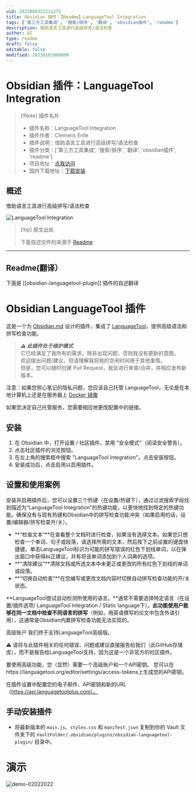 ```yaml
---
uid: 2023080322211275
title: Obsidian 插件：【Readme】LanguageTool Integration
tags: ['第三方工具集成', '搜索/排序', '翻译', 'obsidian插件', 'readme']
description: 借助语言工具进行高级拼写/语法检查
author: AI
type: readme
draft: false
editable: false
modified: 20230101000000
---
```


# Obsidian 插件：LanguageTool Integration

> [!Note] 插件名片
> - 插件名称：LanguageTool Integration
> - 插件作者：Clemens Ertle
> - 插件说明：借助语言工具进行高级拼写/语法检查
> - 插件分类：['第三方工具集成', '搜索/排序', '翻译', 'obsidian插件', 'readme']
> - 项目地址：[点我访问](https://github.com/Clemens-E/obsidian-languagetool-plugin)
> - 国内下载地址：[下载安装](https://pkmer.cn/products/plugin/pluginMarket/?obsidian-languagetool-plugin)

## 概述

借助语言工具进行高级拼写/语法检查

![LanguageTool Integration](https://cdn.pkmer.cn/covers/obsidian-languagetool-plugin.png!pkmer)

> [!tip] 原文出处
> 
>下面自述文件的来源于 [Readme](https://ghproxy.net/https://raw.githubusercontent.com/Clemens-E/obsidian-languagetool-plugin/master/README.md)
> 

---

## Readme(翻译）

下面是 [[obsidian-languagetool-plugin]] 插件的自述翻译


# Obsidian LanguageTool 插件

这是一个为 [Obsidian.md](https://obsidian.md) 设计的插件，集成了 [LanguageTool](https://languagetool.org/)，提供高级语法和拼写检查功能。

> ***⚠️ 此插件处于维护模式***   
> 它已经满足了我所有的需求，除非出现问题，否则我没有更新的意图。  
> 欢迎提出问题/建议，但请理解我将我的空闲时间用于其他事情。  
> 但是，您可以随时创建 Pull Request，我会进行审查/合并，并相应发布新版本。

注意：如果您担心笔记的隐私问题，您应该自己托管 LanguageTool，无论是在本地计算机上还是在服务器上
[Docker 镜像](https://hub.docker.com/r/erikvl87/languagetool)

如果您决定自己托管服务，您需要相应地更改配置中的链接。

## 安装

1. 在 Obsidian 中，打开设置 / 社区插件，禁用 "安全模式"（阅读安全警告）。
2. 点击社区插件的浏览按钮。
3. 在左上角的搜索框中搜索 "LanguageTool Integration"。点击安装按钮。
4. 安装成功后，点击启用以启用插件。

## 设置和使用案例

安装并启用插件后，您可以设置三个热键（在设置/热键下），通过过滤搜索字段找到描述为“LanguageTool Integration”的热键功能，以更快地找到特定的热键功能。确保没有与现有热键和Obsidian中的拼写检查功能冲突（如果启用的话，设置/编辑器/拼写检查开/关）。

* **“检查文本”**在查看整个文档时进行检查，如果没有选择文本。如果您只想检查一个单词、句子或段落，请选择所需的文本，然后按下之前设置的键盘快捷键。单击LanguageTool标识为可能的拼写错误的红色下划线单词，以在弹出窗口中获得纠正建议，并有将该单词添加到个人词典的选项。
* **“清除建议”**清除文档或所选文本中未更正或更改的所有红色下划线的单词或段落。
* **“切换自动检查”**在您编写或更改文档内容时切换自动拼写检查功能的开/关状态。

**LanguageTool尝试自动检测所使用的语言。**通常不需要选择特定语言（在设置/插件选项/ LanguageTool Integration / Static language下）。**此功能使用户能够在同一文档中检查不同语言的拼写**（例如，用英语撰写的论文中包含外语引用），这通常是Obsidian内置拼写检查功能无法实现的。

高级账户
我们终于支持LanguageTool高级版。

⚠️ 请将与此插件相关的任何错误、问题或建议直接报告给我们（此GitHub存储库），而不是报告给LanguageTool支持，因为这是一个非官方的社区插件。

要使用高级功能，您（显然）需要一个高级账户和一个API密钥。
您可以在https://languagetool.org/editor/settings/access-tokens上生成您的API密钥。

在插件设置中配置您的电子邮件、API密钥和新的URL（https://api.languagetoolplus.com）。

## 手动安装插件

- 将最新版本的 `main.js`、`styles.css` 和 `manifest.json` 复制到你的 Vault 文件夹下的 `VaultFolder/.obsidian/plugins/obsidian-languagetool-plugin/` 目录中。

# 演示

![demo-02022022](https://user-images.githubusercontent.com/98941594/152318322-83abb30d-fee0-44cf-9700-262f4c0de4c4.png)



